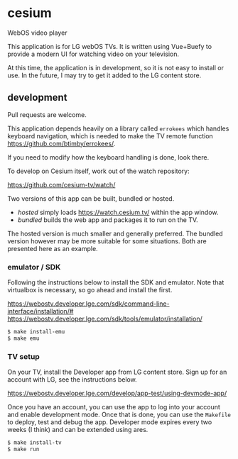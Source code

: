 # cesium

WebOS video player

This application is for LG webOS TVs. It is written using Vue+Buefy to provide a modern UI for watching video on your television.

At this time, the application is in development, so it is not easy to install or use. In the future, I may try to get it added to the LG content store.

## development

Pull requests are welcome.

This application depends heavily on a library called `errokees` which handles keyboard navigation, which is needed to make the TV remote function https://github.com/btimby/errokees/.

If you need to modify how the keyboard handling is done, look there.

To develop on Cesium itself, work out of the watch repository:

https://github.com/cesium-tv/watch/

Two versions of this app can be built, bundled or hosted.

 - *hosted* simply loads https://watch.cesium.tv/ within the app window.
 - *bundled* builds the web app and packages it to run on the TV.

The hosted version is much smaller and generally preferred. The bundled version however may be more suitable for some situations. Both are presented here as an example.

### emulator / SDK

Following the instructions below to install the SDK and emulator. Note that virtualbox is necessary, so go ahead and install the first.

https://webostv.developer.lge.com/sdk/command-line-interface/installation/#
https://webostv.developer.lge.com/sdk/tools/emulator/installation/

```bash
$ make install-emu
$ make emu
```

### TV setup

On your TV, install the Developer app from LG content store. Sign up for an account with LG, see the instructions below.

https://webostv.developer.lge.com/develop/app-test/using-devmode-app/

Once you have an account, you can use the app to log into your account and enable development mode. Once that is done, you can use the `Makefile` to deploy, test and debug the app. Developer mode expires every two weeks (I think) and can be extended using ares.

```bash
$ make install-tv
$ make run
```
